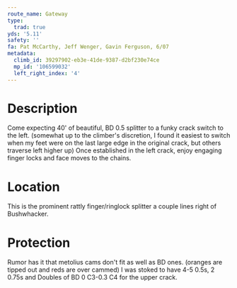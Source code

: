 ```yaml
---
route_name: Gateway
type:
  trad: true
yds: '5.11'
safety: ''
fa: Pat McCarthy, Jeff Wenger, Gavin Ferguson, 6/07
metadata:
  climb_id: 39297902-eb3e-41de-9387-d2bf230e74ce
  mp_id: '106599032'
  left_right_index: '4'
---
```

# Description
Come expecting 40' of beautiful, BD 0.5 splitter to a funky crack switch to the left. (somewhat up to the climber's discretion, I found it easiest to switch when my feet were on the last large edge in the original crack, but others traverse left higher up)  Once established in the left crack, enjoy engaging finger locks and face moves to the chains.

# Location
This is the prominent rattly finger/ringlock splitter a couple lines right of Bushwhacker.

# Protection
Rumor has it that metolius cams don't fit as well as BD ones.  (oranges are tipped out and reds are over cammed)  I was stoked to have 4-5 0.5s, 2 0.75s and Doubles of BD 0 C3-0.3 C4 for the upper crack.
